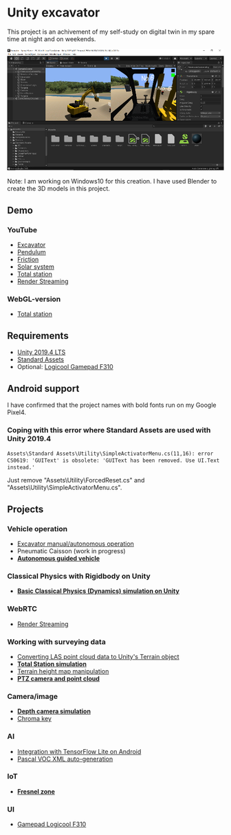 # Unity excavator

This project is an achivement of my self-study on digital twin in my spare time at night and on weekends.

![scene](./doc/scene.png)

Note: I am working on Windows10 for this creation. I have used Blender to create the 3D models in this project.

## Demo

### YouTube

- [Excavator](https://www.youtube.com/watch?v=0X4c5gxU6-A)
- [Pendulum](https://www.youtube.com/watch?v=2AjkpGLnm74)
- [Friction](https://www.youtube.com/watch?v=5SQ1QVdskcI)
- [Solar system](https://www.youtube.com/watch?v=2z0K-X5a5Ss)
- [Total station](https://www.youtube.com/watch?v=Is45dRC3fNM)
- [Render Streaming](https://youtu.be/CTrM93eaq1s)

### WebGL-version

- [Total station](https://araobp.github.io/unity-excavator/www/total_station/)

## Requirements

- [Unity 2019.4 LTS](https://unity.com/releases/2019-lts)
- [Standard Assets](https://assetstore.unity.com/packages/essentials/asset-packs/standard-assets-for-unity-2017-3-32351)
- Optional: [Logicool Gamepad F310](https://www.logitechg.com/en-us/products/gamepads/f310-gamepad.940-000110.html)

## Android support

I have confirmed that the project names with bold fonts run on my Google Pixel4.

### Coping with this error where Standard Assets are used with Unity 2019.4

```
Assets\Standard Assets\Utility\SimpleActivatorMenu.cs(11,16): error CS0619: 'GUIText' is obsolete: 'GUIText has been removed. Use UI.Text instead.'
```

Just remove "Assets\Utility\ForcedReset.cs" and "Assets\Utility\SimpleActivatorMenu.cs".

## Projects

### Vehicle operation

- [Excavator manual/autonomous operation](./doc/Excavator.md)
- Pneumatic Caisson (work in progress)
- **[Autonomous guided vehicle](./doc/AGV.md)**

### Classical Physics with Rigidbody on Unity

- **[Basic Classical Physics (Dynamics) simulation on Unity](./doc/BasicClassicalPhysics.md)**

### WebRTC

- [Render Streaming](./doc/RenderStreaming.md)

### Working with surveying data

- [Converting LAS point cloud data to Unity's Terrain object](./doc/PointCloud.md)
- **[Total Station simulation](./doc/TotalStation.md)**
- [Terrain height map manipulation](./doc/HeightMapManipulation.md)
- **[PTZ camera and point cloud](./doc/PTZCamera.md)**

### Camera/image

- **[Depth camera simulation](./doc/DepthCamera.md)**
- [Chroma key](./doc/ChromaKey.md)

### AI

- [Integration with TensorFlow Lite on Android](./doc/TensorFlowLite.md)
- [Pascal VOC XML auto-generation](./doc/PascalVOC.md) 

### IoT

- **[Fresnel zone](./doc/FresnelZone.md)**

### UI

- [Gamepad Logicool F310](./doc/GamepadF310.md)

